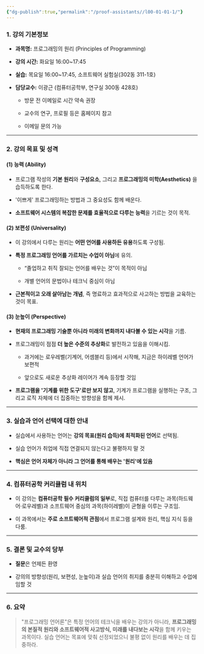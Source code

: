 ```yaml
---
{"dg-publish":true,"permalink":"/proof-assistants//l00-01-01-1/"}
---
```



### 1. 강의 기본정보

- **과목명:** 프로그래밍의 원리 (Principles of Programming)
    
- **강의 시간:** 화요일 16:00~17:45
    
- **실습:** 목요일 16:00~17:45, 소프트웨어 실험실(302동 311-1호)
    
- **담당교수:** 이광근 (컴퓨터공학부, 연구실 300동 428호)
    
    - 방문 전 이메일로 시간 약속 권장
        
    - 교수의 연구, 프로필 등은 홈페이지 참고
        
    - 이메일 문의 가능
        
---

### 2. 강의 목표 및 성격

#### (1) **능력 (Ability)**

- 프로그램 작성의 **기본 원리**와 **구성요소**, 그리고 **프로그래밍의 미학(Aesthetics)** 을 습득하도록 한다.
    
- '이쁘게' 프로그래밍하는 방법과 그 중요성도 함께 배운다.
    
- **소프트웨어 시스템의 복잡한 문제를 효율적으로 다루는 능력**을 기르는 것이 목적.
    

#### (2) **보편성 (Universality)**

- 이 강의에서 다루는 원리는 **어떤 언어를 사용하든 유용**하도록 구성됨.
    
- **특정 프로그래밍 언어를 가르치는 수업이 아님**에 유의.
    
    - “졸업하고 취직 잘되는 언어를 배우는 것”이 목적이 아님
        
    - 개별 언어의 문법이나 테크닉 중심이 아님
        
- **근본적이고 오래 살아남는 개념**, 즉 명료하고 효과적으로 사고하는 방법을 교육하는 것이 목표.
    

#### (3) **눈높이 (Perspective)**

- **현재의 프로그래밍 기술뿐 아니라 미래의 변화까지 내다볼 수 있는 시각**을 기름.
    
- 프로그래밍이 점점 **더 높은 수준의 추상화**로 발전하고 있음을 이해시킴.
    
    - 과거에는 로우레벨(기계어, 어셈블리 등)에서 시작해, 지금은 하이레벨 언어가 보편적
        
    - 앞으로도 새로운 추상화 레이어가 계속 등장할 것임
        
- **프로그램을 '기계를 위한 도구'로만 보지 않고**, 기계가 프로그램을 실행하는 구조, 그리고 로직 자체에 더 집중하는 방향성을 함께 제시.
    

---

### 3. 실습과 언어 선택에 대한 안내

- 실습에서 사용하는 언어는 **강의 목표(원리 습득)에 최적화된 언어**로 선택됨.
    
- 실습 언어가 취업에 직접 연결되지 않는다고 불평하지 말 것
    
- **핵심은 언어 자체가 아니라 그 언어를 통해 배우는 '원리'에 있음**
    

---

### 4. 컴퓨터공학 커리큘럼 내 위치

- 이 강의는 **컴퓨터공학 필수 커리큘럼의 일부**로, 직접 컴퓨터를 다루는 과목(하드웨어·로우레벨)과 소프트웨어 중심의 과목(하이레벨)이 균형을 이루는 구조임.
    
- 이 과목에서는 **주로 소프트웨어적 관점**에서 프로그램 설계와 원리, 핵심 지식 등을 다룸.
    

---

### 5. 결론 및 교수의 당부

- **질문**은 언제든 환영
    
- 강의의 방향성(원리, 보편성, 눈높이)과 실습 언어의 취지를 충분히 이해하고 수업에 임할 것
    

---

### 6. 요약

> "프로그래밍 언어론"은 특정 언어의 테크닉을 배우는 강의가 아니라, **프로그래밍의 본질적 원리와 소프트웨어적 사고방식, 미래를 내다보는 시각**을 함께 키우는 과목이다. 실습 언어는 목표에 맞춰 선정되었으니 불평 없이 원리를 배우는 데 집중하라.

